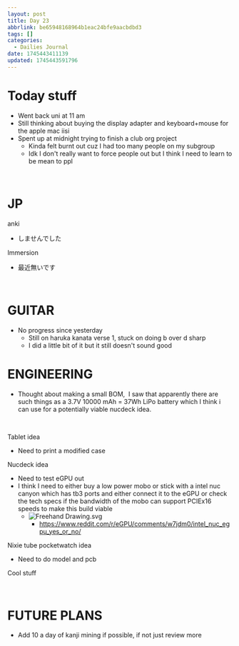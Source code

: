 ```yaml
---
layout: post
title: Day 23
abbrlink: be65948168964b1eac24bfe9aacbdbd3
tags: []
categories:
  - Dailies Journal
date: 1745443411139
updated: 1745443591796
---
```


# Today stuff

- Went back uni at 11 am
- Still thinking about buying the display adapter and keyboard+mouse for the apple mac iisi
- Spent up at midnight trying to finish a club org project
  - Kinda felt burnt out cuz I had too many people on my subgroup
  - Idk I don't really want to force people out but I think I need to learn to be mean to ppl

 

# JP

anki

- しませんでした

Immersion

- 最近無いです

 

# GUITAR

- No progress since yesterday
  - Still on haruka kanata verse 1, stuck on doing b over d sharp
  - I did a little bit of it but it still doesn't sound good

# ENGINEERING

- Thought about making a small BOM,  I saw that apparently there are such things as a 3.7V 10000 mAh = 37Wh LiPo battery which I think i can use for a potentially viable nucdeck idea.

 

Tablet idea

- Need to print a modified case

Nucdeck idea

- Need to test eGPU out
- I think I need to either buy a low power mobo or stick with a intel nuc canyon which has tb3 ports and either connect it to the eGPU or check the tech specs if the bandwidth of the mobo can support PCIEx16 speeds to make this build viable
  - ![Freehand Drawing.svg](/resources/6ab92379a1e04bef9ca2a671ccfecb28.svg)
    - <https://www.reddit.com/r/eGPU/comments/w7jdm0/intel_nuc_egpu_yes_or_no/>

Nixie tube pocketwatch idea

- Need to do model and pcb

Cool stuff

 

# FUTURE PLANS

- Add 10 a day of kanji mining if possible, if not just review more
